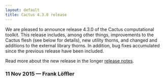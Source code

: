 ```yaml
---
layout: default
title: Cactus 4.3.0 release
---
```

We are pleased to announce release 4.3.0 of the Cactus computational
toolkit. This release includes, among other things, improvements to the
Cactus flesh (see below for details), new utility thorns, and changed
and additions to the external library thorns. In addition, bug fixes
accumulated since the previous release have been included.

Read more about the new release in the longer [release
notes](http://cactuscode.org/download/releasenotes/Cactus_4.3.0).

### 11 Nov 2015 — Frank Löffler
